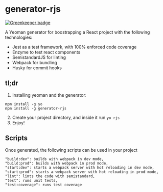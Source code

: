 # generator-rjs

[![Greenkeeper badge](https://badges.greenkeeper.io/sam-barker/generator-rjs.svg)](https://greenkeeper.io/)

A Yeoman generator for boostrapping a React project with the following technologies:
  * Jest as a test framework, with 100% enforced code coverage
  * Enzyme to test react components
  * SemistandardJS for linting
  * Webpack for bundling
  * Husky for commit hooks

## tl;dr

1. Installing yeoman and the generator:
```
npm install -g yo
npm install -g generator-rjs
```
2. Create your project directory, and inside it run `yo rjs`
3. Enjoy!

## Scripts
Once generated, the following scripts can be used in your project
```
"build:dev": builds with webpack in dev mode,
"build:prod": builds with webpack in prod mode,
"start:dev": starts a webpack server with hot reloading in dev mode,
"start:prod": starts a webpack server with hot reloading in prod mode,
"lint": lints the code with semistandard,
"test": runs unit tests,
"test:coverage": runs test coverage
```


